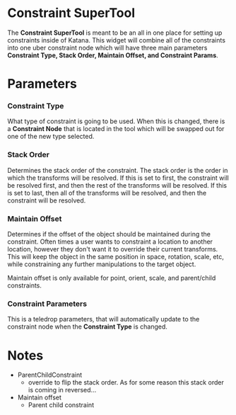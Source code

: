 # Constraint SuperTool
The **Constraint SuperTool** is meant to be an all in one place for setting up constraints
inside of Katana.  This widget will combine all of the constraints into one uber constraint
node which will have three main parameters **Constraint Type, Stack Order, Maintain Offset,
and Constraint Params**.

# Parameters
### Constraint Type
What type of constraint is going to be used.  When this is changed, there is a **Constraint Node**
that is located in the tool which will be swapped out for one of the new type selected.

### Stack Order
Determines the stack order of the constraint.  The stack order is the order in which the 
transforms will be resolved.  If this is set to first, the constraint will be resolved
first, and then the rest of the transforms will be resolved.  If this is set to last, then
all of the transforms will be resolved, and then the constraint will be resolved.

### Maintain Offset
Determines if the offset of the object should be maintained during the constraint.  Often
times a user wants to constraint a location to another location, however they don't want it
to override their current transforms.  This will keep the object in the same position in space,
rotation, scale, etc, while constraining any further manipulations to the target object.

Maintain offset is only available for point, orient, scale, and parent/child constraints.

### Constraint Parameters
This is a teledrop parameters, that will automatically update to the constraint node when
the **Constraint Type** is changed.

# Notes
* ParentChildConstraint
  * override to flip the stack order.  As for some reason this stack order is coming in reversed...
* Maintain offset
  * Parent child constraint